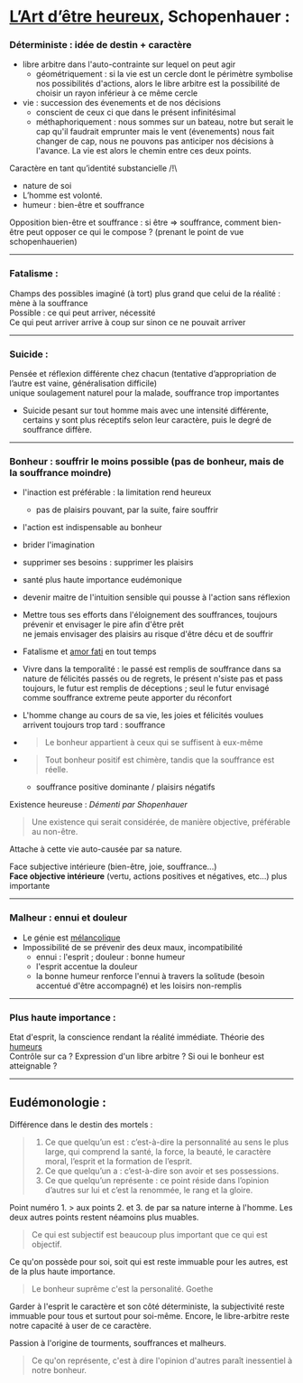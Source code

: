 # [L’Art d’être heureux](res/Lart_dêtre_heureux_(Arthur_Schopenhauer).pdf), Schopenhauer :  


### Déterministe : idée de destin + caractère
* libre arbitre dans l'auto-contrainte sur lequel on peut agir
    * géométriquement : si la vie est un cercle dont le périmètre symbolise nos possibilités d'actions, alors le libre arbitre est la possibilité de choisir un rayon inférieur à ce même cercle
* vie : succession des évenements et de nos décisions
    * conscient de ceux ci que dans le présent infinitésimal
    * méthaphoriquement : nous sommes sur un bateau, notre but serait le cap qu'il faudrait emprunter mais le vent (évenements) nous fait changer de cap, nous ne pouvons pas anticiper nos décisions à l'avance. La vie est alors le chemin entre ces deux points.

Caractère en tant qu’identité substancielle /!\\
* nature de soi
* L’homme est volonté.
* humeur : bien-être et souffrance

Opposition bien-être et souffrance : si être ⇒ souffrance, comment bien-être peut opposer ce qui le compose ? (prenant le point de vue schopenhauerien)

---
### Fatalisme : 
Champs des possibles imaginé (à tort) plus grand que celui de la réalité : mène à la souffrance \
Possible : ce qui peut arriver, nécessité \
Ce qui peut arriver arrive à coup sur sinon  ce ne pouvait arriver

---
### Suicide : 
Pensée et réflexion différente chez chacun (tentative d’appropriation de l’autre est vaine, généralisation difficile)\
 unique soulagement naturel pour la malade, souffrance trop importantes
 * Suicide pesant sur tout homme mais avec une intensité différente, certains y sont plus réceptifs selon leur caractère, puis le degré de souffrance diffère.

---

###  Bonheur : souffrir le moins possible (pas de bonheur, mais de la souffrance moindre)
* l'inaction est préférable : la limitation rend heureux 
    * pas de plaisirs pouvant, par la suite, faire souffrir 
* l'action est indispensable au bonheur
* brider l'imagination
* supprimer ses besoins : supprimer les plaisirs
* santé plus haute importance eudémonique 
* devenir maitre de l'intuition sensible qui pousse à l'action sans réflexion
* Mettre tous ses efforts dans l'éloignement des souffrances,
   toujours prévenir et envisager le pire afin d'être prêt \
   ne jemais envisager des plaisirs au risque d'être décu et de souffrir
* Fatalisme et [amor fati](https://fr.wikipedia.org/wiki/Amor_fati) en tout temps
* Vivre dans la temporalité : le passé est remplis de souffrance dans sa nature de félicités passés ou de regrets, le présent n'siste pas et pass toujours, le futur est remplis de déceptions ; seul le futur envisagé comme souffrance extreme peute apporter du réconfort
* L'homme change au cours de sa vie, les joies et félicités voulues arrivent toujours trop tard : souffrance
* >Le bonheur appartient à ceux qui se suffisent à eux-même


* >Tout bonheur positif est chimère, tandis que la souffrance est réelle. 
  * souffrance positive dominante / plaisirs négatifs

Existence heureuse : *Démenti par Shopenhauer*
>Une existence qui serait considérée, de manière objective, préférable au non-être. 

Attache à cette vie auto-causée par sa nature.

Face subjective intérieure (bien-être, joie, souffrance...)\
**Face objective intérieure** (vertu, actions positives et négatives, etc...) plus importante

---
### Malheur : ennui et douleur
* Le génie est [mélancolique](https://fr.wikipedia.org/wiki/Mélancolie)
* Impossibilité de se prévenir des deux maux, incompatibilité
  * ennui : l'esprit ; douleur : bonne humeur
  * l'esprit accentue la douleur 
  * la bonne humeur renforce l'ennui à travers la solitude (besoin accentué d'être accompagné) et les loisirs non-remplis

---
### Plus haute importance : 
Etat d'esprit, la conscience rendant la réalité immédiate. Théorie des [humeurs](https://www.narthex.fr/blogs/ecrits-mystiques/theorie-des-humeurs.png/image) \
Contrôle sur ca ? Expression d'un libre arbitre ? Si oui le bonheur est atteignable ?


---

## Eudémonologie :

Différence dans le destin des mortels :
>1. Ce que quelqu’un
est : c’est-à-dire la personnalité au
sens le plus large, qui comprend la santé, la force, la
beauté, le caractère moral, l’esprit et la formation de
l’esprit.
>2. Ce que quelqu’un
a : c’est-à-dire son avoir et ses
possessions.
>3. Ce que quelqu’un
représente : ce point réside dans
l’opinion d’autres sur lui et c’est la renommée, le rang et la
gloire.

Point numéro 1. > aux points 2. et 3. de par sa nature interne à l'homme. Les deux autres points restent néamoins plus muables.

> Ce qui est subjectif est beaucoup plus important que ce qui est objectif.

Ce qu'on possède pour soi, soit qui est reste immuable pour les autres, est de la plus haute importance.

> Le bonheur suprême c'est la personalité. Goethe

Garder à l'esprit le caractère et son côté déterministe, la subjectivité reste immuable pour tous et surtout pour soi-même. Encore, le libre-arbitre reste notre capacité à user de ce caractère.

Passion à l'origine de tourments, souffrances et malheurs.

> Ce qu'on représente, c'est à dire l'opinion d'autres paraît inessentiel à notre bonheur.

